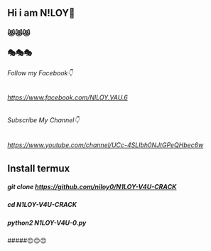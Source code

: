 ## Hi i am N!LOY👋
### 😻😻😻
### 🎭🎭🎭
###### Follow my Facebook👇
###### https://www.facebook.com/NILOY.VAU.6
###### Subscribe My Channel👇
###### https://www.youtube.com/channel/UCc-4SLIbh0NJtGPeQHbec6w
## Install termux
##### git clone https://github.com/niloy0/N1LOY-V4U-CRACK
##### cd N1LOY-V4U-CRACK
##### python2 N1LOY-V4U-0.py


#####😍😍😍
